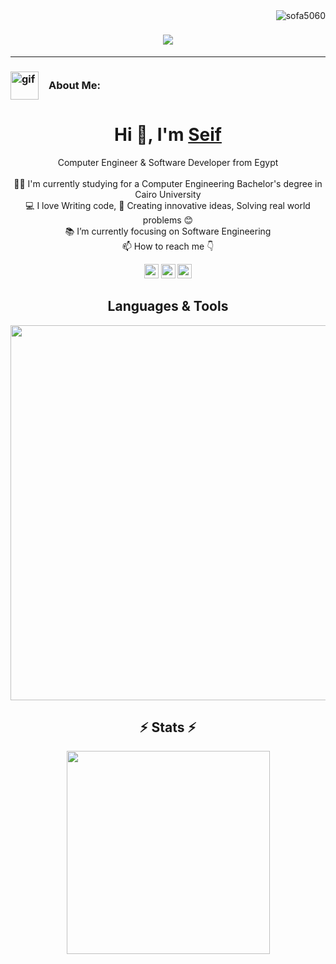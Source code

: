<img align="right" src="https://visitor-badge.laobi.icu/badge?page_id=sofa5060/sofa5060" alt="sofa5060">

<h1 align="center">
  <a href="https://git.io/typing-svg">
    <img src="https://readme-typing-svg.herokuapp.com/?lines=This+is+Seif+Hany;Nice+to+meet+you+%F0%9F%91%8B&center=true&size=30">
  </a>
</h1>
<hr />

<h3 style="display:flex; align-items:center; gap:16px;">
<img src="https://i.giphy.com/media/v1.Y2lkPTc5MGI3NjExcGt1NzVscWRjcmw4eGtpZWhuMHc1OTUyMjg5b2htcWlydmMzY3VpZiZlcD12MV9pbnRlcm5hbF9naWZfYnlfaWQmY3Q9Zw/vqxviVfqGAa14SgeiC/giphy.gif" alt="gif"  height="45px"> About Me:
</h3>

<h1 align="center">Hi 👋, I'm <a href="https://seifhany.com/" target="blank">Seif</a></h1>
<p align="center">
  Computer Engineer & Software Developer from Egypt
  <br>
  <br>
  👨‍🎓 I'm currently studying for a Computer Engineering Bachelor's degree in Cairo University
  <br>
  💻 I love Writing code, 🧠 Creating innovative ideas, Solving real world problems 😊
  <br>
  📚 I’m currently focusing on Software Engineering
  <br>
  📫 How to reach me 👇
</p>

<p align="center"> <a href="https://www.linkedin.com/in/seifhany-dev/"><img src="https://img.shields.io/badge/linkedin-%230077B5.svg?&style=for-the-badge&logo=linkedin&logoColor=white" height=23></a> <a href="mailto:seifhany.dev@gmail.com"><img src="https://img.shields.io/badge/Gmail-D14836?style=for-the-badge&logo=gmail&logoColor=white" height=23></a>
<a href="https://seifhany.com/"><img src="https://img.shields.io/badge/WEBSITE-222222?style=for-the-badge&logo=edge&logoColor=white" height=23></a>
</p>

<!--Languages and Tools Section-->       
<h2 align="center">Languages & Tools</h2> 
<p align="center">
<img width="600px"  src="https://skillicons.dev/icons?i=html,css,js,ts,nodejs,astro,react,next,tailwind,express,prisma,mongo,postgres,firebase,postman,bun,materialui,vite,npm,arduino,cpp,cloudflare,figma,git,github,jest,vscode,&perline=12"  />
</p>

<h2 align="center">⚡ Stats ⚡</h2>
<p align="center">
<a href="https://github.com/sofa5060/">
      <img width=325  src="https://github-readme-stats.vercel.app/api/top-langs/?username=sofa5060&size_weight=0.2&count_weight=0.5&title_color=61dafb&text_color=ffffff&icon_color=61dafb&bg_color=20232a&langs_count=8&layout=compact&border_color=61dafb&hide_border=true" />
 </a>
</p>
